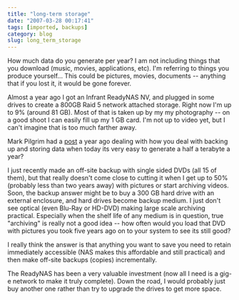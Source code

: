 ```yaml
---
title: "long-term storage"
date: "2007-03-28 00:17:41"
tags: [imported, backups]
category: blog
slug: long_term_storage
---
```


How much data do you generate per year? I am not including things that you download (music, movies, applications, etc). I'm referring to things you produce yourself... This could be pictures, movies, documents -- anything that if you lost it, it would be gone forever.

Almost a year ago I got an Infrant ReadyNAS NV, and plugged in some drives to create a 800GB Raid 5 network attached storage. Right now I'm up to 9% (around 81 GB). Most of that is taken up by my my photography -- on a good shoot I can easily fill up my 1 GB card. I'm not up to video yet, but I can't imagine that is too much farther away.

Mark Pilgrim had a <a href="http://diveintomark.org/archives/2006/05/08/backup">post</a> a year ago dealing with how you deal with backing up and storing data when today its very easy to generate a half a terabyte a year?

I just recently made an off-site backup with single sided DVDs (all 15 of them), but that really doesn't come close to cutting it when I get up to 50% (probably less than two years away) with pictures or start archiving videos. Soon, the backup answer might be to buy a 300 GB hard drive with an external enclosure, and hard drives become backup medium. I just don't see optical (even Blu-Ray or HD-DVD) making large scale archiving practical. Especially when the shelf life of any medium is in question, true "archiving" is really not a good idea -- how often would you load that DVD with pictures you took five years ago on to your system to see its still good?

I really think the answer is that anything you want to save you need to retain immediately accessible (NAS makes this affordable and still practical) and then make off-site backups (copies) incrementally.

The ReadyNAS has been a very valuable investment (now all I need is a gig-e network to make it truly complete). Down the road, I would probably just buy another one rather than try to upgrade the drives to get more space.
